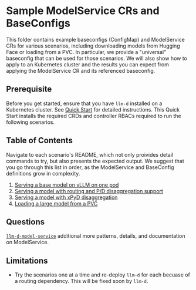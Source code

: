 # Sample ModelService CRs and BaseConfigs

This folder contains example baseconfigs (ConfigMap) and ModelService CRs for various scenarios, including downloading models from Hugging Face or loading from a PVC. In particular, we provide a "universal" baseconfig that can be used for those scenarios. We will also show how to apply to an Kubernetes cluster and the results you can expect from applying the ModelService CR and its referenced baseconfig. 

## Prerequisite
Before you get started, ensure that you have `llm-d` installed on a Kubernetes cluster. See [Quick Start](https://github.com/llm-d/llm-d-deployer/blob/main/quickstart/README.md) for detailed instructions. This Quick Start installs the required CRDs and controller RBACs required to run the following scenarios.

## Table of Contents
Navigate to each scenario's README, which not only proivides detail commands to try, but also presents the expected output. We suggest that you go through this list in order, as the ModelService and BaseConfig definitions grow in complexity.

1. [Serving a base model on vLLM on one pod](./simple-model/)
2. [Serving a model with routing and P/D disaggregation support](./nixl-xpyd/README.md#scenario-2-serving-a-model-with-routing-and-pd-disaggregation-support)
3. [Serving a model with xPyD disaggregation](./nixl-xpyd/README.md#scenario-3-serving-a-model-with-xpyd-disaggregation)
4. [Loading a large model from a PVC](./pvc/)

## Questions

[`llm-d-model-service`](https://github.com/llm-d/llm-d-model-service/) additional more patterns, details, and documentation on ModelService.

## Limitations 
- Try the scenarios one at a time and re-deploy `llm-d` for each becuase of a routing dependency. This will be fixed soon by `llm-d`.